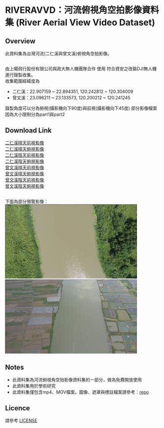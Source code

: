 # RIVERAVVD：河流俯視角空拍影像資料集 (River Aerial View Video Dataset)
## Overview
此資料集為台灣河流(二仁溪與曾文溪)俯視角空拍影像。

##
由上暘飛行股份有限公司與政大無人機團隊合作 使用 符合資安之改裝DJI無人機 進行錄製收集。  
收集範圍經緯度為  
* 二仁溪：22.907159 ~ 22.894351, 120.242812 ~ 120.304009  
* 曾文溪：23.096211 ~ 23.133573, 120.200212 ~ 120.241245
 
錄製角度可以分為俯視(攝影機向下90度)與前視(攝影機向下45度)
部分影像檔案因為大小限制分為part1與part2  
## Download Link
[二仁溪晴天前視影像](http://140.119.164.183:5000/sharing/heznaeexV)  
[二仁溪晴天俯視影像](http://140.119.164.183:5000/sharing/pUtrmm21p)  
[二仁溪陰天前視影像](http://140.119.164.183:5000/sharing/vDzxoSURO)  
[二仁溪陰天俯視影像](http://140.119.164.183:5000/sharing/mhAue6kEN)  
[曾文溪晴天前視影像](http://140.119.164.183:5000/sharing/U6YdRsJl7)  
[曾文溪晴天俯視影像](http://140.119.164.183:5000/sharing/cdpwjgA76)  
[曾文溪陰天前視影像](http://140.119.164.183:5000/sharing/q6moUjdzP)  
[曾文溪陰天俯視影像](http://140.119.164.183:5000/sharing/7Ssfp1atT)  

##
下面為部分預覽影像： 
<img src="https://github.com/nccudrone/RIVERAVVD/blob/main/image/river1.png" width="428" height="240"/> 
<img src="https://github.com/nccudrone/RIVERAVVD/blob/main/image/river2.png" width="428" height="240"/><br/>
## Notes  
* 此資料集為河流俯視角空拍影像資料集的一部分，做為免費開放使用
* 此資料集用於學術研究
* 此資料集僅包含mp4、MOV檔案，圖像、遮罩與標註檔案請參考：[repo](https://github.com/nccudrone/RIVERAVSSD "link")
## Licence
請參考 [LICENSE](https://github.com/nccudrone/RIVERAVVD/blob/main/LICENSE "link")


